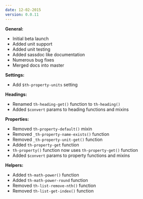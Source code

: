 ```yaml
---
date: 12-02-2015
version: 0.0.11
---
```

**General:**

- Initial beta launch
- Added unit support
- Added unit testing
- Added sassdoc like documentation
- Numerous bug fixes
- Merged docs into master

**Settings:**

- Add `$th-property-units` setting

**Headings:**

- Renamed `th-heading-get()` function to `th-heading()`
- Added `$convert` params to heading functions and mixins

**Properties:**

- Removed `th-property-default()` mixin
- Removed `_th-property-name-exists()` function
- Removed `_th-property-unit-get()` function
- Added `th-property-get` function
- `th-property()` function now uses `th-property-get()` function
- Added `$convert` params to property functions and mixins

**Helpers:**

- Added `th-math-power()` function
- Added `th-math-power-round` function
- Removed `th-list-remove-nth()` function
- Removed `th-list-get-index()` function